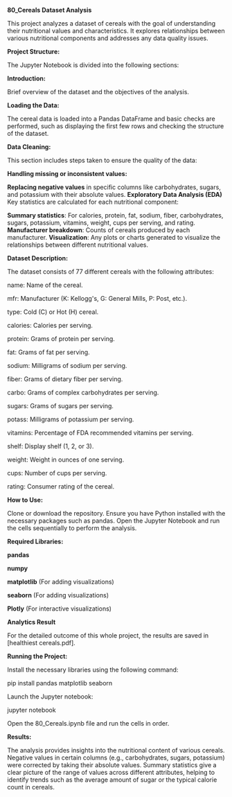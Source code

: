 **80_Cereals Dataset Analysis**

This project analyzes a dataset of cereals with the goal of understanding their nutritional values and characteristics. It explores relationships between various nutritional components and addresses any data quality issues.

**Project Structure:**

The Jupyter Notebook is divided into the following sections:

**Introduction:**

Brief overview of the dataset and the objectives of the analysis.

**Loading the Data:**

The cereal data is loaded into a Pandas DataFrame and basic checks are performed, such as displaying the first few rows and checking the structure of the dataset.

**Data Cleaning:**

This section includes steps taken to ensure the quality of the data:

**Handling missing or inconsistent values:**

**Replacing negative values** in specific columns like carbohydrates, sugars, and potassium with their absolute values.
**Exploratory Data Analysis (EDA)**
Key statistics are calculated for each nutritional component:

**Summary statistics**: For calories, protein, fat, sodium, fiber, carbohydrates, sugars, potassium, vitamins, weight, cups per serving, and rating.
**Manufacturer breakdown**: Counts of cereals produced by each manufacturer.
**Visualization**: Any plots or charts generated to visualize the relationships between different nutritional values.

**Dataset Description:**

The dataset consists of 77 different cereals with the following attributes:

name: Name of the cereal.

mfr: Manufacturer (K: Kellogg's, G: General Mills, P: Post, etc.).

type: Cold (C) or Hot (H) cereal.

calories: Calories per serving.

protein: Grams of protein per serving.

fat: Grams of fat per serving.

sodium: Milligrams of sodium per serving.

fiber: Grams of dietary fiber per serving.

carbo: Grams of complex carbohydrates per serving.

sugars: Grams of sugars per serving.

potass: Milligrams of potassium per serving.

vitamins: Percentage of FDA recommended vitamins per serving.

shelf: Display shelf (1, 2, or 3).

weight: Weight in ounces of one serving.

cups: Number of cups per serving.

rating: Consumer rating of the cereal.


**How to Use:**

Clone or download the repository.
Ensure you have Python installed with the necessary packages such as pandas.
Open the Jupyter Notebook and run the cells sequentially to perform the analysis.

**Required Libraries:**

**pandas**

**numpy**

**matplotlib** (For adding visualizations)

**seaborn** (For adding visualizations)

**Plotly** (For interactive visualizations)


**Analytics Result**


For the detailed outcome of this whole project, the results are saved in [healthiest cereals.pdf].

**Running the Project:**

Install the necessary libraries using the following command:

pip install pandas matplotlib seaborn

Launch the Jupyter notebook:

jupyter notebook

Open the 80_Cereals.ipynb file and run the cells in order.


**Results:**

The analysis provides insights into the nutritional content of various cereals.
Negative values in certain columns (e.g., carbohydrates, sugars, potassium) were corrected by taking their absolute values.
Summary statistics give a clear picture of the range of values across different attributes, helping to identify trends such as the average amount of sugar or the typical calorie count in cereals.

